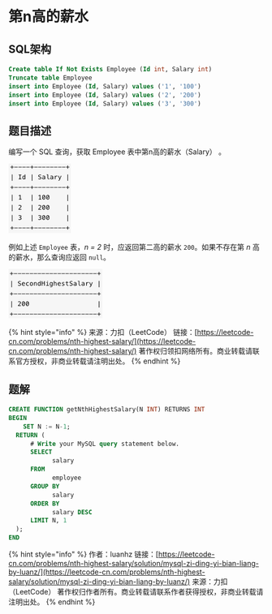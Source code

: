 # 第n高的薪水

## SQL架构

```sql
Create table If Not Exists Employee (Id int, Salary int)
Truncate table Employee
insert into Employee (Id, Salary) values ('1', '100')
insert into Employee (Id, Salary) values ('2', '200')
insert into Employee (Id, Salary) values ('3', '300')
```

## 题目描述

编写一个 SQL 查询，获取 Employee 表中第n高的薪水（Salary） 。

![](../../.gitbook/assets/image%20%28138%29.png)

例如上述 `Employee` 表，_n = 2_ 时，应返回第二高的薪水 `200`。如果不存在第 _n_ 高的薪水，那么查询应返回 `null`。

![](../../.gitbook/assets/image%20%28139%29.png)

{% hint style="info" %}
来源：力扣（LeetCode） 链接：[https://leetcode-cn.com/problems/nth-highest-salary/](https://leetcode-cn.com/problems/nth-highest-salary/) 著作权归领扣网络所有。商业转载请联系官方授权，非商业转载请注明出处。
{% endhint %}

## 题解

```sql
CREATE FUNCTION getNthHighestSalary(N INT) RETURNS INT
BEGIN
    SET N := N-1;
  RETURN (
      # Write your MySQL query statement below.
      SELECT 
            salary
      FROM 
            employee
      GROUP BY 
            salary
      ORDER BY 
            salary DESC
      LIMIT N, 1
  );
END
```

{% hint style="info" %}
作者：luanhz 链接：[https://leetcode-cn.com/problems/nth-highest-salary/solution/mysql-zi-ding-yi-bian-liang-by-luanz/](https://leetcode-cn.com/problems/nth-highest-salary/solution/mysql-zi-ding-yi-bian-liang-by-luanz/) 来源：力扣（LeetCode） 著作权归作者所有。商业转载请联系作者获得授权，非商业转载请注明出处。
{% endhint %}


